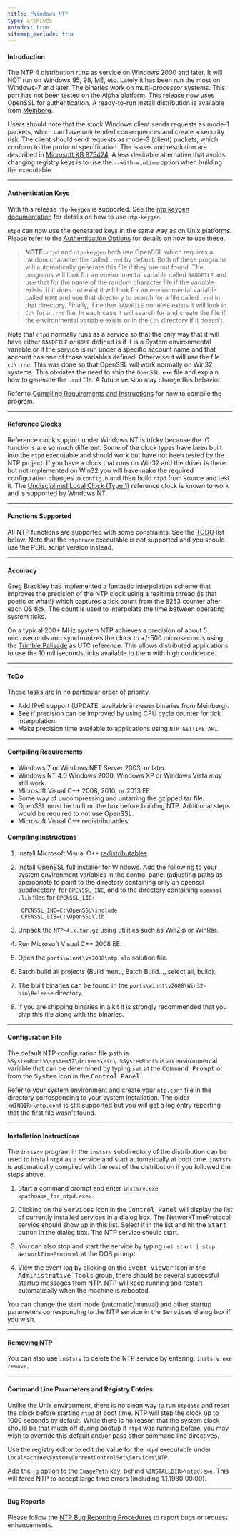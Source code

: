 ```yaml
---
title: "Windows NT"
type: archives
noindex: true 
sitemap_exclude: true
---
```


#### Introduction

The NTP 4 distribution runs as service on Windows 2000 and later. It will NOT run on Windows 95, 98, ME, etc. Lately it has been run the most on Windows-7 and later. The binaries work on multi-processor systems. This port has not been tested on the Alpha platform. This release now uses OpenSSL for authentication. A ready-to-run install distribution is available from [Meinberg](https://www.meinbergglobal.com/english/sw/ntp.htm).

Users should note that the stock Windows client sends requests as mode-1 packets, which can have unintended consequences and create a security risk. The client should send requests as mode-3 (client) packets, which conform to the protocol specification. The issues and resolution are described in [Microsoft KB 875424](https://docs.microsoft.com/en-us/troubleshoot/windows-server/identity/time-synchronization-not-succeed-non-ntp). A less desirable alternative that avoids changing registry keys is to use the `--with-wintime` option when building the executable.

* * *

#### Authentication Keys

With this release `ntp-keygen` is supported. See the [ntp keygen documentation](/documentation/4.2.8-series/keygen/) for details on how to use `ntp-keygen`.

`ntpd` can now use the generated keys in the same way as on Unix platforms. Please refer to the [Authentication Options](/documentation/4.2.8-series/authopt/) for details on how to use these.

> **NOTE:** `ntpd` and `ntp-keygen` both use OpenSSL which requires a random character file called `.rnd` by default. Both of these programs will automatically generate this file if they are not found. The programs will look for an environmental variable called `RANDFILE` and use that for the name of the random character file if the variable exists. If it does not exist it will look for an environmental variable called `HOME` and use that directory to search for a file called `.rnd` in that directory. Finally, if neither `RANDFILE` nor `HOME` exists it will look in `C:\` for a `.rnd` file. In each case it will search for and create the file if the environmental variable exists or in the `C:\` directory if it doesn't.

Note that `ntpd` normally runs as a service so that the only way that it will have either `RANDFILE` or `HOME` defined is if it is a System environmental variable or if the service is run under a specific account name and that account has one of those variables defined. Otherwise it will use the file `c:\.rnd`. This was done so that OpenSSL will work normally on Win32 systems. This obviates the need to ship the `OpenSSL.exe` file and explain how to generate the `.rnd` file. A future version may change this behavior.

Refer to [Compiling Requirements and Instructions](#compiling-requirements) for how to compile the program.

* * *

#### Reference Clocks

Reference clock support under Windows NT is tricky because the IO functions are so much different. Some of the clock types have been built into the `ntpd` executable and should work but have not been tested by the NTP project. If you have a clock that runs on Win32 and the driver is there but not implemented on Win32 you will have make the required configuration changes in `config.h` and then build `ntpd` from source and test it. The [Undisciplined Local Clock (Type 1)](/documentation/drivers/driver1/) reference clock is known to work and is supported by Windows NT. 

* * *

#### Functions Supported

All NTP functions are supported with some constraints. See the [TODO](#todo) list below. Note that the `ntptrace` executable is not supported and you should use the PERL script version instead.

* * *

#### Accuracy

Greg Brackley has implemented a fantastic interpolation scheme that improves the precision of the NTP clock using a realtime thread (is that poetic or what!) which captures a tick count from the 8253 counter after each OS tick. The count is used to interpolate the time between operating system ticks.

On a typical 200+ MHz system NTP achieves a precision of about 5 microseconds and synchronizes the clock to +/-500 microseconds using the [Trimble Palisade](/documentation/drivers/driver29/) as UTC reference. This allows distributed applications to use the 10 milliseconds ticks available to them with high confidence.

* * *

#### ToDo

These tasks are in no particular order of priority.

*   Add IPv6 support (UPDATE: available in newer binaries from Meinberg).
*   See if precision can be improved by using CPU cycle counter for tick interpolation.
*   Make precision time available to applications using `NTP_GETTIME API`.

* * *

#### Compiling Requirements

*   Windows 7 or Windows.NET Server 2003, or later.
*   Windows NT 4.0 Windows 2000, Windows XP or Windows Vista _may_ still work.
*   Microsoft Visual C++ 2008, 2010, or 2013 EE.
*   Some way of uncompressing and untarring the gzipped tar file.
*   OpenSSL must be built on the box before building NTP. Additional steps would be required to not use OpenSSL.
*   Microsoft Visual C++ redistributables.

#### Compiling Instructions

1. Install Microsoft Visual C++ [redistributables](https://www.microsoft.com/en-us/download/details.aspx?id=48145).

2. Install [OpenSSL full installer for Windows](https://slproweb.com/products/Win32OpenSSL.html). Add the following to your system environment variables in the control panel (adjusting paths as appropriate to point to the directory containing only an openssl subdirectory, for `OPENSSL_INC`, and to the directory containing `openssl .lib` files for `OPENSSL_LIB:`

        OPENSSL_INC=C:\OpenSSL\include
        OPENSSL_LIB=C:\OpenSSL\lib
		
3.  Unpack the `NTP-4.x.tar.gz` using utilities such as WinZip or WinRar.
4.  Run Microsoft Visual C++ 2008 EE.
5.  Open the `ports\winnt\vs2008\ntp.sln` solution file.
6.  Batch build all projects (Build menu, Batch Build..., select all, build).
7.  The built binaries can be found in the `ports\winnt\v2008\Win32-bin\Release` directory.
8.  If you are shipping binaries in a kit it is strongly recommended that you ship this file along with the binaries.

* * *

#### Configuration File

The default NTP configuration file path is `%SystemRoot%\system32\drivers\etc\`. `%SystemRoot%` is an environmental variable that can be determined by typing `set` at the <kbd>Command Prompt</kbd> or from the <kbd>System</kbd> icon in the <kbd>Control Panel</kbd>.

Refer to your system environment and create your `ntp.conf` file in the directory corresponding to your system  installation. The older `<WINDIR>\ntp.conf` is still supported but you will get a log entry reporting that the first file wasn't found.

* * *

#### Installation Instructions

The `instsrv` program in the `instsrv` subdirectory of the distribution can be used to install `ntpd` as a service and start automatically at boot time. `instsrv` is automatically compiled with the rest of the distribution if you followed the steps above.

1.  Start a command prompt and enter `instsrv.exe <pathname_for_ntpd.exe>`.

2.  Clicking on the <kbd>Services</kbd> icon in the <kbd>Control Panel</kbd> will display the list of currently installed services in a dialog box. The NetworkTimeProtocol service should show up in this list. Select it in the list and hit the <kbd>Start</kbd> button in the dialog box. The NTP service should start.

3.  You can also stop and start the service by typing `net start | stop NetworkTimeProtocol` at the DOS prompt.
4.  View the event log by clicking on the <kbd>Event Viewer</kbd> icon in the <kbd>Administrative Tools</kbd> group, there should be several successful startup messages from NTP. NTP will keep running and restart automatically when the machine is rebooted.

You can change the start mode (automatic/manual) and other startup parameters corresponding to the NTP service in the <kbd>Services</kbd> dialog box if you wish.

* * *

#### Removing NTP

You can also use `instsrv` to delete the NTP service by entering: `instsrv.exe remove`.

* * *

#### Command Line Parameters and Registry Entries

Unlike the Unix environment, there is no clean way to run `ntpdate` and reset the clock before starting `ntpd` at boot time. NTP will step the clock up to 1000 seconds by default. While there is no reason that the system clock should be that much off during bootup if `ntpd` was running before, you may wish to override this default and/or pass other command line directives.

Use the registry editor to edit the value for the `ntpd` executable under `LocalMachine\System\CurrentControlSet\Services\NTP`.

Add the `-g` option to the `ImagePath` key, behind `%INSTALLDIR>\ntpd.exe`. This will force NTP to accept large time errors (including 1.1.1980 00:00).

* * *

#### Bug Reports

Please follow the [NTP Bug Reporting Procedures](/documentation/4.2.8-series/bugs/) to report bugs or request enhancements.
